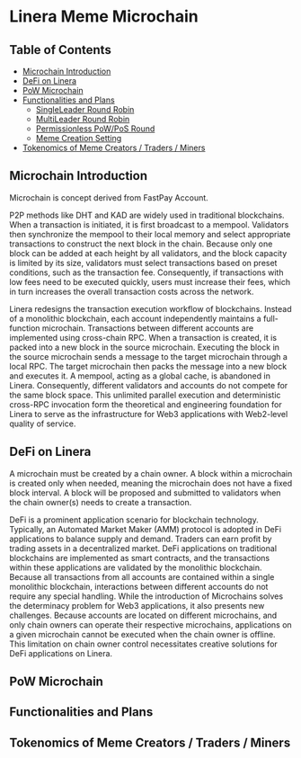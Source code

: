 # Linera Meme Microchain

## Table of Contents
- [Microchain Introduction](#)
- [DeFi on Linera](#)
- [PoW Microchain](#)
- [Functionalities and Plans](#)
  - [SingleLeader Round Robin](#)
  - [MultiLeader Round Robin](#)
  - [Permissionless PoW/PoS Round](#)
  - [Meme Creation Setting](#)
- [Tokenomics of Meme Creators / Traders / Miners](#)

## Microchain Introduction

Microchain is concept derived from FastPay Account.

P2P methods like DHT and KAD are widely used in traditional blockchains. When a transaction is initiated, it is first broadcast to a mempool.
Validators then synchronize the mempool to their local memory and select appropriate transactions to construct the next block in the chain.
Because only one block can be added at each height by all validators, and the block capacity is limited by its size, validators must select
transactions based on preset conditions, such as the transaction fee. Consequently, if transactions with low fees need to be executed quickly,
users must increase their fees, which in turn increases the overall transaction costs across the network.

Linera redesigns the transaction execution workflow of blockchains. Instead of a monolithic blockchain, each account independently maintains
a full-function microchain. Transactions between different accounts are implemented using cross-chain RPC. When a transaction is created,
it is packed into a new block in the source microchain. Executing the block in the source microchain sends a message to the target microchain
through a local RPC. The target microchain then packs the message into a new block and executes it. A mempool, acting as a global cache, is
abandoned in Linera. Consequently, different validators and accounts do not compete for the same block space. This unlimited parallel execution
and deterministic cross-RPC invocation form the theoretical and engineering foundation for Linera to serve as the infrastructure for Web3
applications with Web2-level quality of service.

## DeFi on Linera

A microchain must be created by a chain owner. A block within a microchain is created only when needed, meaning the microchain does not have
a fixed block interval. A block will be proposed and submitted to validators when the chain owner(s) needs to create a transaction.

DeFi is a prominent application scenario for blockchain technology. Typically, an Automated Market Maker (AMM) protocol is adopted in DeFi
applications to balance supply and demand. Traders can earn profit by trading assets in a decentralized market. DeFi applications on traditional
blockchains are implemented as smart contracts, and the transactions within these applications are validated by the monolithic blockchain.
Because all transactions from all accounts are contained within a single monolithic blockchain, interactions between different accounts do
not require any special handling. While the introduction of Microchains solves the determinacy problem for Web3 applications, it also presents
new challenges. Because accounts are located on different microchains, and only chain owners can operate their respective microchains, applications
on a given microchain cannot be executed when the chain owner is offline. This limitation on chain owner control necessitates creative solutions
for DeFi applications on Linera.

## PoW Microchain

## Functionalities and Plans

## Tokenomics of Meme Creators / Traders / Miners
